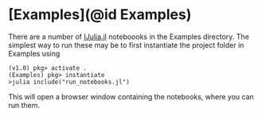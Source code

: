 
# [Examples](@id Examples)

There are a number of [IJulia.jl](https://github.com/JuliaLang/IJulia.jl) noteboooks
in the Examples directory. The simplest way to run these may be to first instantiate
the project folder in Examples using

```@julia
(v1.0) pkg> activate .
(Examples) pkg> instantiate
>julia include("run_notebooks.jl")
```

This will open a browser window containing the notebooks, where you can run them.

